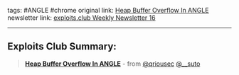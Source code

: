 tags: #ANGLE #chrome
original link: [Heap Buffer Overflow In ANGLE](https://x.com/xvonfers/status/1778301253472141737?ref=blog.exploits.club) 
newsletter link: [exploits.club Weekly Newsletter 16](https://blog.exploits.club/exploits-club-weekly-newsletter-16/)

---
## Exploits Club Summary:
> [**Heap Buffer Overflow In ANGLE**](https://x.com/xvonfers/status/1778301253472141737?ref=blog.exploits.club) - from [@qriousec](https://twitter.com/qriousec?ref=blog.exploits.club) [@__suto](https://twitter.com/__suto?ref=blog.exploits.club) 